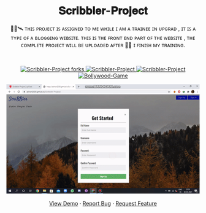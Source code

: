 <h1 align="center">𝐒𝐜𝐫𝐢𝐛𝐛𝐥𝐞𝐫-𝐏𝐫𝐨𝐣𝐞𝐜𝐭</h1>
<p align="center">👨‍🎓🛰️  ᴛʜɪꜱ ᴘʀᴏᴊᴇᴄᴛ ɪꜱ ᴀꜱꜱɪɢɴᴇᴅ ᴛᴏ ᴍᴇ ᴡʜɪʟᴇ ɪ ᴀᴍ ᴀ ᴛʀᴀɪɴᴇᴇ ɪɴ ᴜᴘɢʀᴀᴅ , ɪᴛ ɪꜱ ᴀ ᴛʏᴘᴇ ᴏꜰ ᴀ ʙʟᴏɢɢɪɴɢ ᴡᴇʙꜱɪᴛᴇ. ᴛʜɪꜱ ɪꜱ ᴛʜᴇ ꜰʀᴏɴᴛ ᴇɴᴅ ᴘᴀʀᴛ ᴏꜰ ᴛʜᴇ ᴡᴇʙꜱɪᴛᴇ , ᴛʜᴇ ᴄᴏᴍᴘʟᴇᴛᴇ ᴘʀᴏᴊᴇᴄᴛ ᴡɪʟʟ ʙᴇ ᴜᴘʟᴏᴀᴅᴇᴅ ᴀꜰᴛᴇʀ 🤖🎯 ɪ ꜰɪɴɪꜱʜ ᴍʏ ᴛʀᴀɪɴɪɴɢ. <p><br>
<a href="https://github.com/ashish2030/Scribbler-Project/fork" target="blank">

<p align="center">
  <img src="https://img.shields.io/github/forks/ashish2030/Scribbler-Project?style=flat-square" alt="Scribbler-Project forks"/>
</a>
<a href="https://github.com/ashish2030/Bollywood-Game/stargazers" target="blank">
<img src="https://img.shields.io/github/stars/ashish2030/Scribbler-Project?style=flat-square" alt="Scribbler-Project"/>
</a>
<a href="https://github.com/ashish2030/Bollywood-Game/issues" target="blank">
<img src="https://img.shields.io/github/issues/ashish2030/Scribbler-Project?style=flat-square" alt="Scribbler-Project"/>
</a>
<a href="https://github.com/ashish2030/Scribbler-Project/pulls" target="blank">
<img src="https://img.shields.io/github/issues-pr/ashish2030/Scribbler-Project?style=flat-square" alt="Bollywood-Game"/>
</a>
  </p>
<p align="center"><img src="https://github.com/Ashish2030/Scribbler-Project/blob/master/video/video.gif" ></p>
<p align="center">
    <a href="https://github.com/Ashish2030/Scribbler-Project" target="blank">View Demo</a>
    ·
    <a href="https://github.com/ashish2030/Scribbler-Project/issues/new/choose">Report Bug</a>
    ·
    <a href="https://github.com/ashish2030/Scribbler-Project/issues/new/choose">Request Feature</a>
</p>
